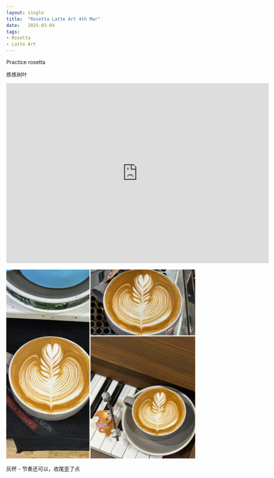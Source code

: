 ```yaml
---
layout: single
title:  "Rosetta Latte Art 4th Mar"
date:   2025-03-04
tags:
- Rosetta
- Latte Art
---
```



Practice rosetta

练练树叶


<div class="embed-container">
  <iframe
      src="https://www.youtube.com/embed/Dn5hrOioJ4Y"
      width="700"
      height="480"
      frameborder="0"
      allowfullscreen="true">
  </iframe>
</div>



![](/assets/img/2025/03/04/A2B6940F-F8F2-4985-AFF4-68CDBA903074.JPG)


灰杯 - 节奏还可以，收尾歪了点

